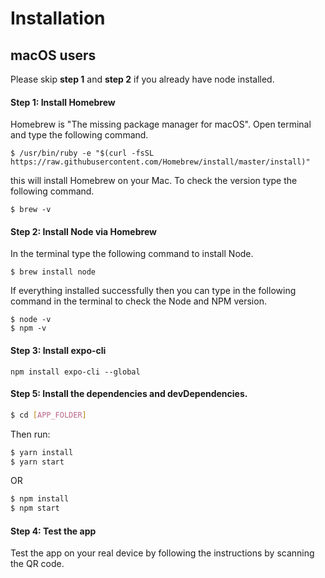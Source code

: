 # Installation

## macOS users

Please skip **step 1** and **step 2** if you already have node installed.

#### Step 1: Install Homebrew

Homebrew is "The missing package manager for macOS".
Open terminal and type the following command.

```
$ /usr/bin/ruby -e "$(curl -fsSL https://raw.githubusercontent.com/Homebrew/install/master/install)"
```

this will install Homebrew on your Mac. To check the version type the following command.

```
$ brew -v
```

#### Step 2: Install Node via Homebrew

In the terminal type the following command to install Node.

```
$ brew install node
```

If everything installed successfully then you can type in the following command in the terminal to check the Node and NPM version.

```
$ node -v
$ npm -v
```

#### Step 3: Install expo-cli

```
npm install expo-cli --global
```

#### Step 5: Install the dependencies and devDependencies.

```sh
$ cd [APP_FOLDER]
```

Then run:

```sh
$ yarn install
$ yarn start
```

OR

```sh
$ npm install
$ npm start
```

#### Step 4: Test the app

Test the app on your real device by following the instructions by scanning the QR code.
